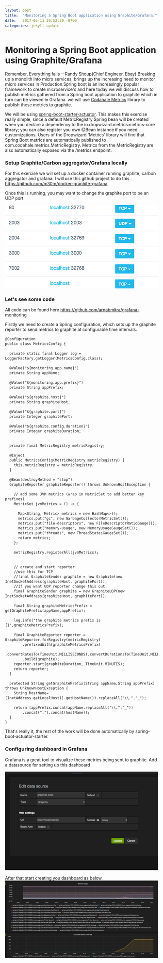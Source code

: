 ```yaml
---
layout: post
title:  "Monitoring a Spring Boot application using Graphite/Grafana."
date:   2017-06-11 20:52:29 -0700
categories: jekyll update
---
```

# Monitoring a Spring Boot application using Graphite/Grafana

Remember, Everything fails --Randy Shoup(Chief Engineer, Ebay)
Breaking up a monolith into micro services, brings up the increasing
need to monitor micro services in Production.Spring boot is an increasingly
popular framework to create microservice's and here today we will discuss
how to publish metrics gathered from a Spring boot application to graphite
which in turn can be viewed in Grafana.
we will use [Codahale Metrics](http://metrics.dropwizard.io/3.2.2/)
library to publish these metrics to graphite.

We will be using [spring-boot-starter-actuator](https://docs.spring.io/spring-boot/docs/current-SNAPSHOT/reference/htmlsingle/).
This makes this exercise really simple, since a default MetricRegistry
Spring bean will be created when you declare a dependency to the
io.dropwizard.metrics:metrics-core library; you can also register you
own @Bean instance if you need customizations. Users of the Dropwizard
‘Metrics’ library will find that Spring Boot metrics are automatically
published to com.codahale.metrics.MetricRegistry. Metrics from the
MetricRegistry are also automatically exposed via the /metrics endpoint.

### Setup Graphite/Carbon aggregator/Grafana locally
For this exercise we will set up a docker container running graphite, carbon
aggregator and grafana.
I will use this github project to do this https://github.com/m30m/docker-graphite-grafana.

Once this is running, you may want to change the
graphite port to be an UDP port

![ports](/assets/ports.png)


### Let's see some code
All code can be found here
https://github.com/arnabmitra/grafana-monitoring

Firstly we need to create a Spring configuration, which sets up the graphite
reporter to send metrics to graphite at configurable time intervals.


```
@Configuration
public class MetricsConfig {

  private static final Logger log = LoggerFactory.getLogger(MetricsConfig.class);

  @Value("${monitoring.app.name}")
  private String appName;

  @Value("${monitoring.app.prefix}")
  private String appPrefix;

  @Value("${graphite.host}")
  private String graphiteHost;

  @Value("${graphite.port}")
  private Integer graphitePort;

  @Value("${graphite.config.duration}")
  private Integer graphiteDuration;


  private final MetricRegistry metricRegistry;

  @Inject
  public MetricsConfig(MetricRegistry metricRegistry) {
    this.metricRegistry = metricRegistry;
  }

  @Bean(destroyMethod = "stop")
  GraphiteReporter graphiteReporter() throws UnknownHostException {

    // add some JVM metrics (wrap in MetricSet to add better key prefixes)
    MetricSet jvmMetrics = () -> {

      Map<String, Metric> metrics = new HashMap<>();
      metrics.put("gc", new GarbageCollectorMetricSet());
      metrics.put("file-descriptors", new FileDescriptorRatioGauge());
      metrics.put("memory-usage", new MemoryUsageGaugeSet());
      metrics.put("threads", new ThreadStatesGaugeSet());
      return metrics;
    };

    metricRegistry.registerAll(jvmMetrics);


    // create and start reporter
    //use this for TCP
    //final GraphiteSender graphite = new Graphite(new InetSocketAddress(graphiteHost, graphitePort));
    //If you want UDP reporter change this out.
    final GraphiteSender graphite = new GraphiteUDP(new InetSocketAddress(graphiteHost, graphitePort));

    final String graphiteMetricsPrefix = getGraphitePrefix(appName,appPrefix);

    log.info("the graphite metrics prefix is {}",graphiteMetricsPrefix);

    final GraphiteReporter reporter = GraphiteReporter.forRegistry(metricRegistry)
        .prefixedWith(graphiteMetricsPrefix)
        .convertRatesTo(TimeUnit.MILLISECONDS).convertDurationsTo(TimeUnit.MILLISECONDS).filter(MetricFilter.ALL)
        .build(graphite);
    reporter.start(graphiteDuration, TimeUnit.MINUTES);
    return reporter;
  }

  protected String getGraphitePrefix(String appName,String appPrefix) throws UnknownHostException {
    String hostName=(InetAddress.getLocalHost().getHostName()).replaceAll("\\.","_");

    return (appPrefix.concat(appName.replaceAll("\\.","_"))
        .concat(".").concat(hostName));
  }
}
```

That's really it, the rest of the work will be done automatically
by spring-boot-actuator-starter.

### Configuring dashboard in Grafana
Grafana is a great tool to visualize these metrics being sent to graphite.
Add a datasource for setting up this dashboard

![setting up a datasource](/assets/datasource.png)

After that start creating you dashboard as below.
![setting up a dashboard in grafana](/assets/grafana.png)
